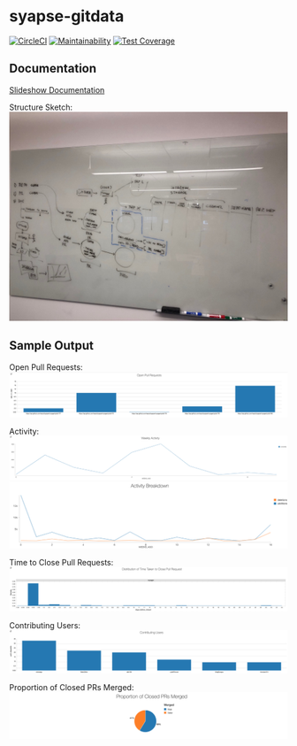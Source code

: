 # syapse-gitdata
[![CircleCI](https://circleci.com/gh/syapse/syapse-gitdata.svg?style=svg&circle-token=b25cfe2c29eca92fcf3af1061cbbe090ce1a5b7d)](https://circleci.com/gh/syapse/syapse-gitdata)
[![Maintainability](https://api.codeclimate.com/v1/badges/c75e50ad060202af13f5/maintainability)](https://codeclimate.com/repos/5d0402b91e91402992008707/maintainability)
[![Test Coverage](https://api.codeclimate.com/v1/badges/c75e50ad060202af13f5/test_coverage)](https://codeclimate.com/repos/5d0402b91e91402992008707/test_coverage)

## Documentation

[Slideshow Documentation](Syapse_Gitdata_Project.pdf)

Structure Sketch:
![alt text](IMG_2300.JPG)

## Sample Output

Open Pull Requests:
![g1](/images/Screen%20Shot%202019-08-01%20at%2010.29.37%20AM.png)

Activity:
![g2](/images/Screen%20Shot%202019-08-01%20at%2010.29.59%20AM.png)
![g3](/images/Screen%20Shot%202019-08-12%20at%209.29.05%20AM.png)

Time to Close Pull Requests:
![g4](/images/Screen%20Shot%202019-08-01%20at%2010.30.13%20AM.png)

Contributing Users:
![g5](/images/Screen%20Shot%202019-08-01%20at%2010.30.28%20AM.png)

Proportion of Closed PRs Merged:
![g6](/images/Screen%20Shot%202019-08-12%20at%209.29.25%20AM.png)
